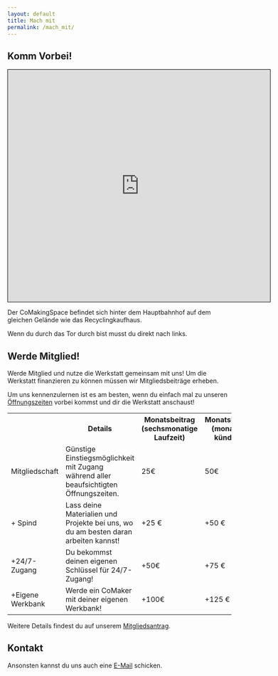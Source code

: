 ```yaml
---
layout: default
title: Mach mit
permalink: /mach_mit/
---
```

Komm Vorbei!
-
<iframe width="590" height="522" frameborder="0" scrolling="no" marginheight="0" marginwidth="0" src="https://www.openstreetmap.org/export/embed.html?bbox=8.670551776885988%2C49.39883262728632%2C8.682138919830324%2C49.404871872632405&amp;layer=mapnik&amp;marker=49.401852342802066%2C8.676345348358154" style="border: 1px solid black"></iframe>

Der CoMakingSpace befindet sich hinter dem Hauptbahnhof auf dem gleichen Gelände wie das Recyclingkaufhaus. 

Wenn du durch das Tor durch bist musst du direkt nach links. 

Werde Mitglied!
-
Werde Mitglied und nutze die Werkstatt gemeinsam mit uns! Um die Werkstatt finanzieren zu können müssen wir Mitgliedsbeiträge erheben.

Um uns kennenzulernen ist es am besten, wenn du einfach mal zu unseren [Öffnungszeiten](/calendar) vorbei kommst und dir die Werkstatt anschaust!
<table class="table table-bordered">
  <tr>
  <th> </th>
  <th>Details </th>
  <th>Monatsbeitrag (sechsmonatige Laufzeit)</th>
  <th>Monatsbeitrag (monatlich kündbar)</th>
  </tr>
  <tr>
    <td>Mitgliedschaft</td>
    <td>Günstige Einstiegsmöglichkeit mit Zugang während aller beaufsichtigten Öffnungszeiten.</td> 
    <td>25€</td>
    <td>50€</td>
  </tr>
  <tr>
    <td>+ Spind </td>
    <td>Lass deine Materialien und Projekte bei uns, wo du am besten daran arbeiten kannst!</td> 
    <td>+25 €</td>
    <td>+50 €</td>
  </tr>
  <tr>
    <td>+24/7-Zugang</td>
    <td>Du bekommst deinen eigenen Schlüssel für 24/7-Zugang!</td> 
    <td>+50€</td>
    <td>+75 €</td>
  </tr>
  <tr>
    <td>+Eigene Werkbank</td>
    <td>Werde ein CoMaker mit deiner eigenen Werkbank!</td> 
    <td>+100€</td>
    <td>+125 €</td>
  </tr>
</table>

Weitere Details findest du auf unserem [Mitgliedsantrag](https://wiki.comaking.space/images/d/df/Mitgliedsantrag.pdf).

Kontakt
-
Ansonsten kannst du uns auch eine [E-Mail](mailto://info@comaking.space) schicken.
